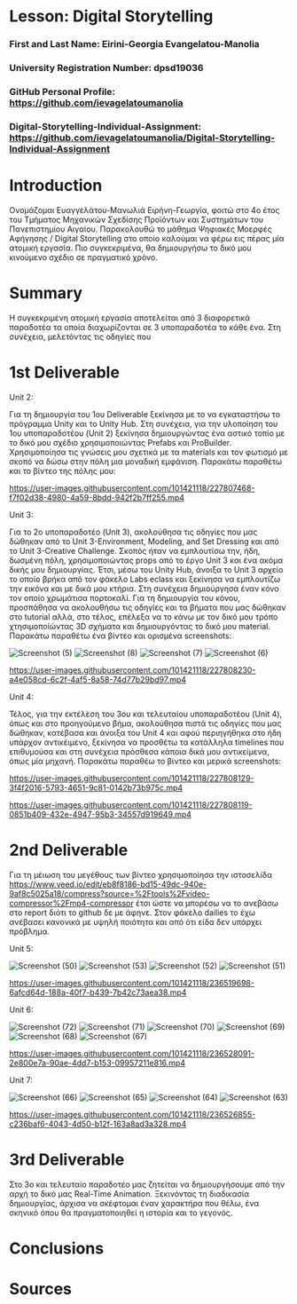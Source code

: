 # Lesson: Digital Storytelling

### First and Last Name: Eirini-Georgia Evangelatou-Manolia
### University Registration Number: dpsd19036
### GitHub Personal Profile: https://github.com/ievagelatoumanolia
### Digital-Storytelling-Individual-Assignment: https://github.com/ievagelatoumanolia/Digital-Storytelling-Individual-Assignment

# Introduction

Ονομάζομαι Ευαγγελάτου-Μανωλιά Ειρήνη-Γεωργία, φοιτώ στο 4ο έτος του Τμήματος Μηχανικών Σχεδίσης Προϊόντων και Συστημάτων του Πανεπιστημίου Αιγαίου. Παρακολουθώ το μάθημα Ψηφιακές Μοερφές Αφήγησης /  Digital Storytelling στο οποίο καλούμαι να φέρω εις πέρας μία ατομική εργασία. Πιο συγκεκριμένα, θα δημιουργήσω το δικό μου κινούμενο σχέδιο σε πραγματικό χρόνο.


# Summary

Η συγκεκριμένη ατομική εργασία αποτελείται από 3 διαφορετικά παραδοτέα τα οποία διαχωρίζονται σε 3 υποπαραδοτέα το κάθε ένα. Στη συνέχεια, μελετόντας τις οδηγίες που 


# 1st Deliverable

Unit 2:

Για τη δημιουργία του 1ου Deliverable ξεκίνησα με το να εγκαταστήσω το πρόγραμμα Unity και το Unity Hub. Στη συνέχεια, για την υλοποίηση του 1ου υποπαραδοτέου (Unit 2) ξεκίνησα δημιουργώντας ένα αστικό τοπίο με το δικό μου σχέδιο χρησιμοποιώντας Prefabs και ProBuilder. Χρησιμοποίησα τις γνώσεις μου σχετικά με τα materials και τον φωτισμό με σκοπό να δώσω στην πόλη μια μοναδική εμφάνιση. Παρακάτω παραθέτω και το βίντεο της πόλης μου:

https://user-images.githubusercontent.com/101421118/227807468-f7f02d38-4980-4a59-8bdd-942f2b7ff255.mp4


Unit 3:

Για το 2ο υποπαραδοτέο (Unit 3), ακολούθησα τις οδηγίες που μας δώθηκαν από το Unit 3-Environment, Modeling, and Set Dressing και από το Unit 3-Creative Challenge. Σκοπός ήταν να εμπλουτίσω την, ήδη, δωσμένη πόλη, χρησιμοποιώντας props από το έργο Unit 3 και ένα ακόμα δικής μου δημιουργίας. Έτσι, μέσω του Unity Hub, άνοιξα το Unit 3 αρχείο το οποίο βρήκα από τον φάκελο Labs eclass και ξεκίνησα να εμπλουτίζω την εικόνα και με δικά μου κτήρια. Στη συνέχεια δημιούργησα έναν κόνο τον οποίο χρωμάτισα πορτοκαλί. Για τη δημιουργία του κόνου, προσπάθησα να ακολουθήσω τις οδηγίες και τα βήματα που μας δώθηκαν στο tutorial αλλά, στο τέλος, επέλεξα να το κάνω με τον δικό μου τρόπο χτησιμοποίώντας 3D σχήματα και δημιουργόντας το δικό μου material. 
Παρακάτω παραθέτω ένα βίντεο και ορισμένα screenshots:

![Screenshot (5)](https://user-images.githubusercontent.com/101421118/227807927-b56635ff-4061-4eb5-8003-9ab83f617efa.png)
![Screenshot (8)](https://user-images.githubusercontent.com/101421118/227807930-350d0c83-ef6e-4865-a16b-d892a81152ac.png)
![Screenshot (7)](https://user-images.githubusercontent.com/101421118/227807933-e41674da-cdee-4cb9-9d54-036751ce90b9.png)
![Screenshot (6)](https://user-images.githubusercontent.com/101421118/227807940-466d7613-e12a-4ad8-91ef-52db81722957.png)

https://user-images.githubusercontent.com/101421118/227808230-a4e058cd-6c2f-4af5-8a58-74d77b29bd97.mp4


Unit 4:

Τέλος, για την εκτέλεση του 3ου και τελευταίου υποπαραδοτέου (Unit 4), όπως και στο προηγούμενο βήμα, ακολούθησα πιστά τις οδηγίες που μας δώθηκαν, κατέβασα και άνοιξα του Unit 4 και αφού περιηγήθηκα στο ήδη υπάρχον αντικέιμενο, ξεκίνησα να προσθέτω τα κατάλληλα timelines που επιθυμούσα και στη συνέχεια πρόσθεσα κάποια δικά μου αντικείμενα, όπως μία μηχανή. 
Παρακάτω παραθέω το βίντεο και μερικά screenshots:

https://user-images.githubusercontent.com/101421118/227808129-3f4f2016-5793-4651-9c81-0142b73b975c.mp4

https://user-images.githubusercontent.com/101421118/227808119-0851b409-432e-4947-95b3-34557d919649.mp4


# 2nd Deliverable

Για τη μέιωση του μεγέθους των βίντεο χρησιμοποίησα την ιστοσελίδα https://www.veed.io/edit/eb8f8186-bd15-49dc-940e-9af8c5025a18/compress?source=%2Ftools%2Fvideo-compressor%2Fmp4-compressor έτσι ώστε να μπορέσω να το ανεβάσω στο report διότι το github δε με άφηνε. Στον φάκελο dailies το έχω ανέβασει κανονικά με υψηλή ποιότητα και από ότι είδα δεν υπάρχει πρόβλημα. 


Unit 5:

![Screenshot (50)](https://user-images.githubusercontent.com/101421118/236517270-fdb256c1-f6da-4be3-b0f9-4fe60031021e.png)
![Screenshot (53)](https://user-images.githubusercontent.com/101421118/236517292-b9b6b2b0-e720-4a72-be58-2453fafed75e.png)
![Screenshot (52)](https://user-images.githubusercontent.com/101421118/236517334-f8747eb8-d66e-4c5d-b47a-67d39175c1da.png)
![Screenshot (51)](https://user-images.githubusercontent.com/101421118/236517355-097a5968-a84d-4533-b3fe-89e6697fd502.png)

https://user-images.githubusercontent.com/101421118/236519698-6afcd64d-188a-40f7-b439-7b42c73aea38.mp4


Unit 6:

![Screenshot (72)](https://user-images.githubusercontent.com/101421118/236527625-53e6681d-7252-4c05-a5c3-d2d0758b802e.png)
![Screenshot (71)](https://user-images.githubusercontent.com/101421118/236527635-94e4d9f3-75ac-4a9f-bcec-6ef3704dbc27.png)
![Screenshot (70)](https://user-images.githubusercontent.com/101421118/236527649-cdf23675-5ce1-4f8d-8865-3ac876d7f713.png)
![Screenshot (69)](https://user-images.githubusercontent.com/101421118/236527669-20b123d3-8259-454a-85ef-4386d4489f91.png)
![Screenshot (68)](https://user-images.githubusercontent.com/101421118/236527677-2e18a041-e845-460e-98f8-862a079ead25.png)
![Screenshot (67)](https://user-images.githubusercontent.com/101421118/236527694-62bb3cfe-3b04-4bf0-8a97-2516406d4bba.png)

https://user-images.githubusercontent.com/101421118/236528091-2e800e7a-90ae-4dd7-b153-09957211e816.mp4


Unit 7:

![Screenshot (66)](https://user-images.githubusercontent.com/101421118/236526232-6424698b-8533-41e0-be2e-9706f9d5b93f.png)
![Screenshot (65)](https://user-images.githubusercontent.com/101421118/236526250-81efff36-5387-4ef2-9bdc-6f238715fb93.png)
![Screenshot (64)](https://user-images.githubusercontent.com/101421118/236526262-981e06a7-9f11-41c9-b68f-1ef17c8d1f98.png)
![Screenshot (63)](https://user-images.githubusercontent.com/101421118/236526274-cfa8b474-0fd9-4d32-9cde-6959798bff72.png)

https://user-images.githubusercontent.com/101421118/236526855-c236baf6-4043-4d50-b12f-163a8ad3a328.mp4


# 3rd Deliverable 

Στο 3ο και τελευταίο παραδοτέο μας ζητείται να δημιουργήσουμε από την αρχή το δικό μας Real-Time Animation. Ξεκινόντας τη διαδικασία δημιουργίας, άρχισα να σκέφτομαι έναν χαρακτήρα που θέλω, ένα σκηνικό όπου θα πραγματοποιηθεί η ιστορία και το γεγονός.

# Conclusions


# Sources
